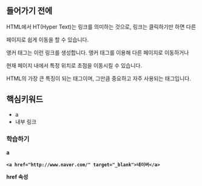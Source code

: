 ## 들어가기 전에

HTML에서 HT(Hyper Text)는 링크를 의미하는 것으로, 링크는 클릭하기만 하면 다른

페이지로 쉽게 이동을 할 수 있습니다.

앵커 태그는 이런 링크를 생성합니다. 앵커 태그를 이용해 다른 페이지로 이동하거나

현재 페이지 내에서 특정 위치로 초점을 이동시킬 수 있습니다.

HTML의 가장 큰 특징이 되는 태그이며, 그만큼 중요하고 자주 사용되는 태그입니다.

 
 ## 핵심키워드
 + a
 + 내부 링크
 
 ### 학습하기
 
 <b> a
 ```<a>(anchor 태그)는 a태그, 앵커, 링크 등 여러 이름으로 불립니다.
 <a href="http://www.naver.com/" target="_blank">네이버</a>
 ```
 
 <b>href 속성
 
 
 
 
 
 
 
 
 
 
 

